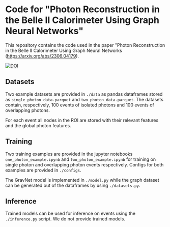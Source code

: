 # Code for "Photon Reconstruction in the Belle II Calorimeter Using Graph Neural Networks"

This repository contains the code used in the paper "Photon Reconstruction in the Belle II Calorimeter Using Graph Neural Networks (https://arxiv.org/abs/2306.04179).

[![DOI](https://zenodo.org/badge/700713254.svg)](https://zenodo.org/badge/latestdoi/700713254)

## Datasets

Two example datasets are provided in `./data` as pandas dataframes stored as `single_photon_data.parquet` and `two_photon_data.parquet`. The datasets contain, respectively, 100 events of isolated photons and 100 events of overlapping photons.

For each event all nodes in the ROI are stored with their relevant features and the global photon features.

## Training

Two training examples are provided in the jupyter notebooks `one_photon_example.ipynb` and `two_photon_example.ipynb` for training on single photon and overlapping photon events respectively. Configs for both examples are provided in `./configs`.

The GravNet model is implemented in `./model.py` while the graph dataset can be generated out of the dataframes by using `./datasets.py`.

## Inference

Trained models can be used for inference on events using the `./inference.py` script. We do not provide trained models.
